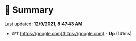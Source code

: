 # 📖 Summary
Last updated: **12/9/2021, 8:47:43 AM**

- `GET` [https://google.com](https://google.com) - **Up** (141ms)

